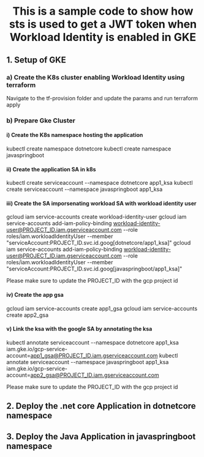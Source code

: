 <div align="center">

# This is a sample code to show how sts is used to get a JWT token when Workload Identity is enabled in GKE

</div>

## 1. Setup of GKE
### a) Create the K8s cluster enabling Workload Identity using terraform
Navigate to the tf-provision folder and update the params and run terraform apply

### b) Prepare Gke Cluster
#### i) Create the K8s namespace hosting the application
kubectl create namespace dotnetcore
kubectl create namespace javaspringboot
#### ii) Create the application SA in k8s
kubectl create serviceaccount --namespace dotnetcore app1_ksa
kubectl create serviceaccount --namespace javaspringboot app1_ksa
#### iii) Create the SA imporsenating workload SA with workload identity user 
gcloud iam service-accounts create workload-identity-user
gcloud iam service-accounts add-iam-policy-binding workload-identity-user@PROJECT_ID.iam.gserviceaccount.com --role roles/iam.workloadIdentityUser --member "serviceAccount:PROJECT_ID.svc.id.goog[dotnetcore/app1_ksa]"
gcloud iam service-accounts add-iam-policy-binding workload-identity-user@PROJECT_ID.iam.gserviceaccount.com --role roles/iam.workloadIdentityUser --member "serviceAccount:PROJECT_ID.svc.id.goog[javaspringboot/app1_ksa]"

Please make sure to update the PROJECT_ID with the gcp project id
#### iv) Create the app gsa
gcloud iam service-accounts create app1_gsa
gcloud iam service-accounts create app2_gsa

#### v) Link the ksa with the google SA by annotating the ksa
kubectl annotate serviceaccount --namespace dotnetcore app1_ksa iam.gke.io/gcp-service-account=app1_gsa@PROJECT_ID.iam.gserviceaccount.com
kubectl annotate serviceaccount --namespace javaspringboot app1_ksa iam.gke.io/gcp-service-account=app2_gsa@PROJECT_ID.iam.gserviceaccount.com

Please make sure to update the PROJECT_ID with the gcp project id

## 2. Deploy the .net core Application in dotnetcore namespace

## 3. Deploy the Java  Application in javaspringboot namespace


